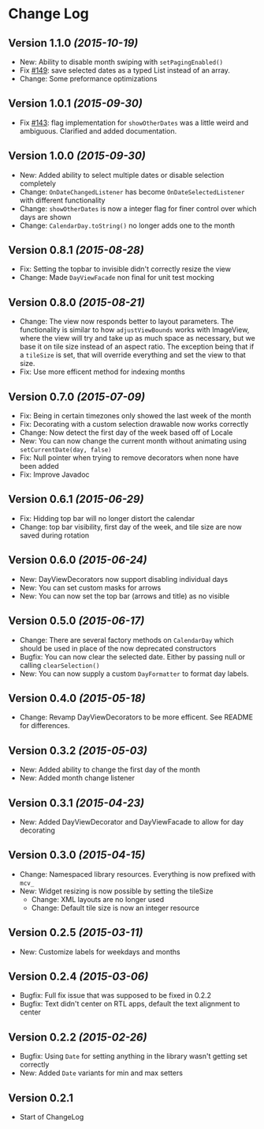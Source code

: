Change Log
==========

Version 1.1.0 *(2015-10-19)*
----------------------------

* New: Ability to disable month swiping with `setPagingEnabled()`
* Fix [#149](https://github.com/prolificinteractive/material-calendarview/issues/149):
  save selected dates as a typed List instead of an array.
* Change: Some preformance optimizations

Version 1.0.1 *(2015-09-30)*
----------------------------

* Fix [#143](https://github.com/prolificinteractive/material-calendarview/issues/143):
 flag implementation for `showOtherDates` was a little weird and ambiguous. Clarified and added documentation.

Version 1.0.0 *(2015-09-30)*
----------------------------

* New: Added ability to select multiple dates or disable selection completely
* Change: `OnDateChangedListener` has become `OnDateSelectedListener` with different functionality
* Change: `showOtherDates` is now a integer flag for finer control over which days are shown
* Change: `CalendarDay.toString()` no longer adds one to the month

Version 0.8.1 *(2015-08-28)*
----------------------------

* Fix: Setting the topbar to invisible didn't correctly resize the view
* Change: Made `DayViewFacade` non final for unit test mocking

Version 0.8.0 *(2015-08-21)*
----------------------------

* Change: The view now responds better to layout parameters.
The functionality is similar to how `adjustViewBounds` works with ImageView,
where the view will try and take up as much space as necessary,
but we base it on tile size instead of an aspect ratio.
The exception being that if a `tileSize` is set,
that will override everything and set the view to that size.
* Fix: Use more efficent method for indexing months

Version 0.7.0 *(2015-07-09)*
----------------------------

* Fix: Being in certain timezones only showed the last week of the month
* Fix: Decorating with a custom selection drawable now works correctly
* Change: Now detect the first day of the week based off of Locale
* New: You can now change the current month without animating using `setCurrentDate(day, false)`
* Fix: Null pointer when trying to remove decorators when none have been added
* Fix: Improve Javadoc

Version 0.6.1 *(2015-06-29)*
----------------------------

* Fix: Hidding top bar will no longer distort the calendar
* Change: top bar visibility, first day of the week, and tile size are now saved during rotation

Version 0.6.0 *(2015-06-24)*
----------------------------

* New: DayViewDecorators now support disabling individual days
* New: You can set custom masks for arrows
* New: You can now set the top bar (arrows and title) as no visible

Version 0.5.0 *(2015-06-17)*
----------------------------

* Change: There are several factory methods on `CalendarDay` which should be used in place of the now deprecated constructors
* Bugfix: You can now clear the selected date. Either by passing null or calling `clearSelection()`
* New: You can now supply a custom `DayFormatter` to format day labels.

Version 0.4.0 *(2015-05-18)*
----------------------------

* Change: Revamp DayViewDecorators to be more efficent. See README for differences.

Version 0.3.2 *(2015-05-03)*
----------------------------

 * New: Added ability to change the first day of the month
 * New: Added month change listener

Version 0.3.1 *(2015-04-23)*
----------------------------

 * New: Added DayViewDecorator and DayViewFacade to allow for day decorating

Version 0.3.0 *(2015-04-15)*
----------------------------

 * Change: Namespaced library resources. Everything is now prefixed with `mcv_`
 * New: Widget resizing is now possible by setting the tileSize
     * Change: XML layouts are no longer used
     * Change: Default tile size is now an integer resource

Version 0.2.5 *(2015-03-11)*
----------------------------

 * New: Customize labels for weekdays and months

Version 0.2.4 *(2015-03-06)*
----------------------------

 * Bugfix: Full fix issue that was supposed to be fixed in 0.2.2
 * Bugfix: Text didn't center on RTL apps, default the text alignment to center

Version 0.2.2 *(2015-02-26)*
----------------------------

 * Bugfix: Using `Date` for setting anything in the library wasn't getting set correctly
 * New: Added `Date` variants for min and max setters


Version 0.2.1
-------------

 * Start of ChangeLog
